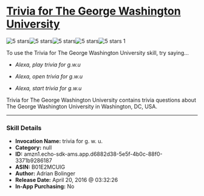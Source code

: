 # [Trivia for The George Washington University](http://alexa.amazon.com/#skills/amzn1.echo-sdk-ams.app.d6882d38-5e5f-4b0c-88f0-3371b9286187)
![5 stars](../../images/ic_star_black_18dp_1x.png)![5 stars](../../images/ic_star_black_18dp_1x.png)![5 stars](../../images/ic_star_black_18dp_1x.png)![5 stars](../../images/ic_star_black_18dp_1x.png)![5 stars](../../images/ic_star_black_18dp_1x.png) 1

To use the Trivia for The George Washington University skill, try saying...

* *Alexa, play trivia for g.w.u*

* *Alexa, open trivia for g.w.u*

* *Alexa, start trivia for g.w.u*

Trivia for The George Washington University contains trivia questions about The George Washington University in Washington, DC, USA.

***

### Skill Details

* **Invocation Name:** trivia for g. w. u.
* **Category:** null
* **ID:** amzn1.echo-sdk-ams.app.d6882d38-5e5f-4b0c-88f0-3371b9286187
* **ASIN:** B01E2MCUIG
* **Author:** Adrian Bolinger
* **Release Date:** April 20, 2016 @ 03:32:26
* **In-App Purchasing:** No
